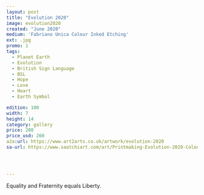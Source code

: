 ```yaml
---
layout: post
title: "Evolution 2020"
image: evolution2020
created: "June 2020"
medium: 'Fabriano Unica Colour Inked Etching'
ext: .jpg
promo: 1
tags:
  - Planet Earth
  - Evolution
  - British Sign Language
  - BSL
  - Hope
  - Love
  - Heart
  - Earth Symbol

edition: 100
width: 7
height: 14
category: gallery
price: 200
price_usd: 260
a2a:url: https://www.art2arts.co.uk/artwork/evolution-2020
sa-url: https://www.saatchiart.com/art/Printmaking-Evolution-2020-Colour-Inked-Etching-Limited-Edition-of-100/19454/7880709/view




---
```


Equality and Fraternity equals Liberty.
